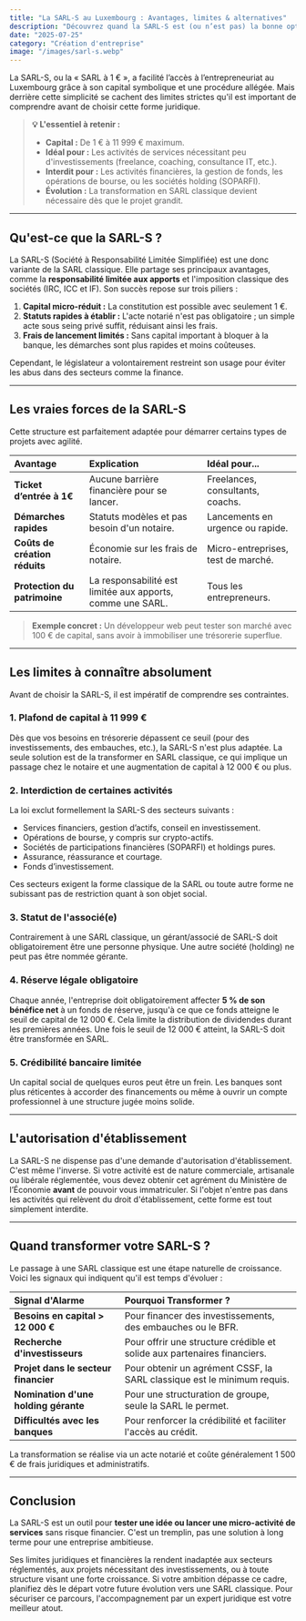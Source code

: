 ```yaml
---
title: "La SARL-S au Luxembourg : Avantages, limites & alternatives"
description: "Découvrez quand la SARL-S est (ou n’est pas) la bonne option : petits services, pas de capital… mais exclue des activités financières. Nos juristes vous guident."
date: "2025-07-25"
category: "Création d'entreprise"
image: "/images/sarl-s.webp"
---
```


La SARL-S, ou la « SARL à 1 € », a facilité l’accès à l’entrepreneuriat au Luxembourg grâce à son capital symbolique et une procédure allégée. Mais derrière cette simplicité se cachent des limites strictes qu'il est important de comprendre avant de choisir cette forme juridique.

> **💡 L'essentiel à retenir :**
> * **Capital :** De 1 € à 11 999 € maximum.
> * **Idéal pour :** Les activités de services nécessitant peu d'investissements (freelance, coaching, consultance IT, etc.).
> * **Interdit pour :** Les activités financières, la gestion de fonds, les opérations de bourse, ou les sociétés holding (SOPARFI).
> * **Évolution :** La transformation en SARL classique devient nécessaire dès que le projet grandit.

---

## Qu'est-ce que la SARL-S ?

La SARL-S (Société à Responsabilité Limitée Simplifiée) est une donc variante de la SARL classique. Elle partage ses principaux avantages, comme la **responsabilité limitée aux apports** et l'imposition classique des sociétés (IRC, ICC et IF). Son succès repose sur trois piliers :

1.  **Capital micro-réduit :** La constitution est possible avec seulement 1 €.
2.  **Statuts rapides à établir :** L'acte notarié n'est pas obligatoire ; un simple acte sous seing privé suffit, réduisant ainsi les frais.
3.  **Frais de lancement limités :** Sans capital important à bloquer à la banque, les démarches sont plus rapides et moins coûteuses.

Cependant, le législateur a volontairement restreint son usage pour éviter les abus dans des secteurs comme la finance.

---

## Les vraies forces de la SARL-S

Cette structure est parfaitement adaptée pour démarrer certains types de projets avec agilité.

| Avantage | Explication | Idéal pour... |
| :--- | :--- | :--- |
| **Ticket d’entrée à 1€** | Aucune barrière financière pour se lancer. | Freelances, consultants, coachs. |
| **Démarches rapides** | Statuts modèles et pas besoin d'un notaire. | Lancements en urgence ou rapide. |
| **Coûts de création réduits** | Économie sur les frais de notaire. | Micro-entreprises, test de marché. |
| **Protection du patrimoine** | La responsabilité est limitée aux apports, comme une SARL. | Tous les entrepreneurs. |

> **Exemple concret :** Un développeur web peut tester son marché avec 100 € de capital, sans avoir à immobiliser une trésorerie superflue.

---

## Les limites à connaître absolument

Avant de choisir la SARL-S, il est impératif de comprendre ses contraintes.

### 1. Plafond de capital à 11 999 €
Dès que vos besoins en trésorerie dépassent ce seuil (pour des investissements, des embauches, etc.), la SARL-S n'est plus adaptée. La seule solution est de la transformer en SARL classique, ce qui implique un passage chez le notaire et une augmentation de capital à 12 000 € ou plus.

### 2. Interdiction de certaines activités
La loi exclut formellement la SARL-S des secteurs suivants :
* Services financiers, gestion d’actifs, conseil en investissement.
* Opérations de bourse, y compris sur crypto-actifs.
* Sociétés de participations financières (SOPARFI) et holdings pures.
* Assurance, réassurance et courtage.
* Fonds d’investissement.

Ces secteurs exigent la forme classique de la SARL ou toute autre forme ne subissant pas de restriction quant à son objet social.

### 3. Statut de l'associé(e)
Contrairement à une SARL classique, un gérant/associé de SARL-S doit obligatoirement être une personne physique. Une autre société (holding) ne peut pas être nommée gérante.

### 4. Réserve légale obligatoire
Chaque année, l'entreprise doit obligatoirement affecter **5 % de son bénéfice net** à un fonds de réserve, jusqu'à ce que ce fonds atteigne le seuil de capital de 12 000 €. Cela limite la distribution de dividendes durant les premières années. Une fois le seuil de 12 000 € atteint, la SARL-S doit être transformée en SARL.

### 5. Crédibilité bancaire limitée
Un capital social de quelques euros peut être un frein. Les banques sont plus réticentes à accorder des financements ou même à ouvrir un compte professionnel à une structure jugée moins solide.

---

## L'autorisation d'établissement

La SARL-S ne dispense pas d'une demande d'autorisation d'établissement. C'est même l'inverse. Si votre activité est de nature commerciale, artisanale ou libérale réglementée, vous devez obtenir cet agrément du Ministère de l’Économie **avant** de pouvoir vous immatriculer. Si l'objet n'entre pas dans les activités qui relèvent du droit d'établissement, cette forme est tout simplement interdite.

---

## Quand transformer votre SARL-S ?

Le passage à une SARL classique est une étape naturelle de croissance. Voici les signaux qui indiquent qu'il est temps d'évoluer :

| Signal d'Alarme | Pourquoi Transformer ? |
| :--- | :--- |
| **Besoins en capital > 12 000 €** | Pour financer des investissements, des embauches ou le BFR. |
| **Recherche d'investisseurs** | Pour offrir une structure crédible et solide aux partenaires financiers. |
| **Projet dans le secteur financier** | Pour obtenir un agrément CSSF, la SARL classique est le minimum requis. |
| **Nomination d'une holding gérante**| Pour une structuration de groupe, seule la SARL le permet. |
| **Difficultés avec les banques** | Pour renforcer la crédibilité et faciliter l'accès au crédit. |

La transformation se réalise via un acte notarié et coûte généralement 1 500 € de frais juridiques et administratifs.

---

## Conclusion

La SARL-S est un outil pour **tester une idée ou lancer une micro-activité de services** sans risque financier. C'est un tremplin, pas une solution à long terme pour une entreprise ambitieuse.

Ses limites juridiques et financières la rendent inadaptée aux secteurs réglementés, aux projets nécessitant des investissements, ou à toute structure visant une forte croissance. Si votre ambition dépasse ce cadre, planifiez dès le départ votre future évolution vers une SARL classique. Pour sécuriser ce parcours, l'accompagnement par un expert juridique est votre meilleur atout.